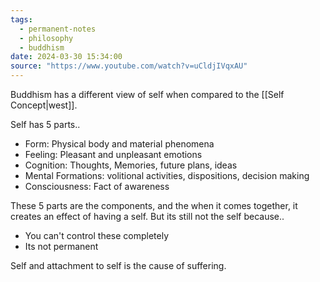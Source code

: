 ```yaml
---
tags:
  - permanent-notes
  - philosophy 
  - buddhism 
date: 2024-03-30 15:34:00
source: "https://www.youtube.com/watch?v=uCldjIVqxAU"
---
```


Buddhism has a different view of self when compared to the [[Self Concept|west]].

Self has 5 parts..

- Form: Physical body and material phenomena
- Feeling: Pleasant and unpleasant emotions
- Cognition: Thoughts, Memories, future plans, ideas
- Mental Formations: volitional activities, dispositions, decision making
- Consciousness: Fact of awareness

These 5 parts are the components, and the when it comes together, it creates an effect of having a self. But its still not the self because..

- You can't control these completely
- Its not permanent

Self and attachment to self is the cause of suffering.